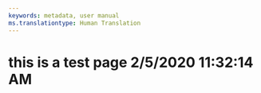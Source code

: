 ```yaml
---
keywords: metadata, user manual
ms.translationtype: Human Translation
---
```

# this is a test page 2/5/2020 11:32:14 AM
